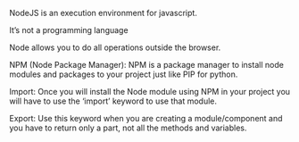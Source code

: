 NodeJS is an execution environment for javascript.

It’s not a programming language 

Node allows you to do all operations outside the browser. 

NPM (Node Package Manager): NPM is a package manager to install node modules and packages to your project just like PIP for python.

Import: Once you will install the Node module using NPM in your project you will have to use the ‘import’ keyword to use that module.

Export: Use this keyword when you are creating a module/component and you have to return only a part, not all the methods and variables.